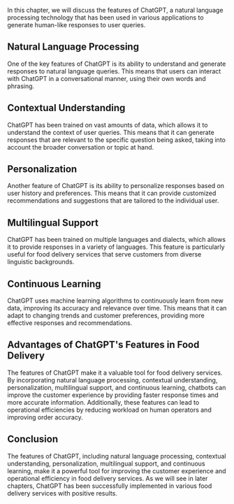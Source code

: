 

In this chapter, we will discuss the features of ChatGPT, a natural language processing technology that has been used in various applications to generate human-like responses to user queries.

Natural Language Processing
---------------------------

One of the key features of ChatGPT is its ability to understand and generate responses to natural language queries. This means that users can interact with ChatGPT in a conversational manner, using their own words and phrasing.

Contextual Understanding
------------------------

ChatGPT has been trained on vast amounts of data, which allows it to understand the context of user queries. This means that it can generate responses that are relevant to the specific question being asked, taking into account the broader conversation or topic at hand.

Personalization
---------------

Another feature of ChatGPT is its ability to personalize responses based on user history and preferences. This means that it can provide customized recommendations and suggestions that are tailored to the individual user.

Multilingual Support
--------------------

ChatGPT has been trained on multiple languages and dialects, which allows it to provide responses in a variety of languages. This feature is particularly useful for food delivery services that serve customers from diverse linguistic backgrounds.

Continuous Learning
-------------------

ChatGPT uses machine learning algorithms to continuously learn from new data, improving its accuracy and relevance over time. This means that it can adapt to changing trends and customer preferences, providing more effective responses and recommendations.

Advantages of ChatGPT's Features in Food Delivery
-------------------------------------------------

The features of ChatGPT make it a valuable tool for food delivery services. By incorporating natural language processing, contextual understanding, personalization, multilingual support, and continuous learning, chatbots can improve the customer experience by providing faster response times and more accurate information. Additionally, these features can lead to operational efficiencies by reducing workload on human operators and improving order accuracy.

Conclusion
----------

The features of ChatGPT, including natural language processing, contextual understanding, personalization, multilingual support, and continuous learning, make it a powerful tool for improving the customer experience and operational efficiency in food delivery services. As we will see in later chapters, ChatGPT has been successfully implemented in various food delivery services with positive results.


